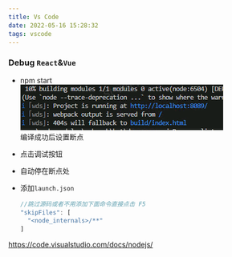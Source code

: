 ```yaml
---
title: Vs Code 
date: 2022-05-16 15:28:32
tags: vscode
--- 
```


### Debug `React`&`Vue` 
- npm start  
    ![旧版本](../../../assets/posts/web/20220512185005.png)  
  编译成功后设置断点

- 点击调试按钮
- 自动停在断点处
- 添加`launch.json`  
  ```js
  //跳过源码或者不用添加下面命令直接点击 F5
  "skipFiles": [
    "<node_internals>/**"
  ]  
  ```

 

https://code.visualstudio.com/docs/nodejs/
